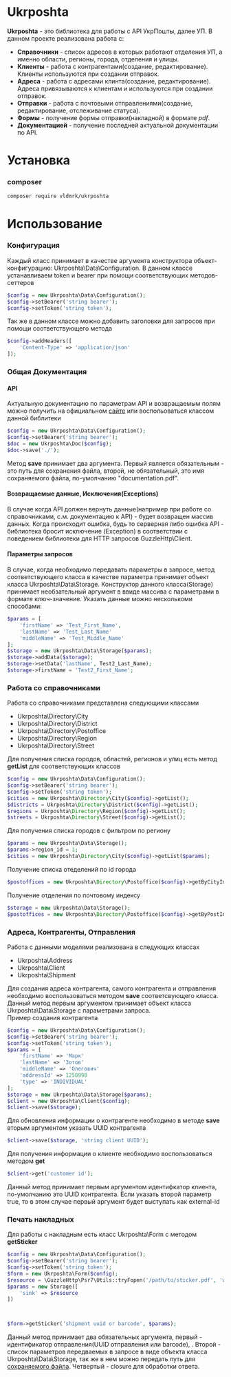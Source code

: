 # Ukrposhta
**Ukrposhta** - это библиотека для работы с API УкрПошты, далее УП. В данном проекте реализована работа с:
- **Справочники** -  список адресов в которых работают отделения УП, а именно области, регионы, города, отделения и улицы.  
- **Клиенты** - работа с контрагентами(создание, редактирование). Клиенты используются при создании отправок.
- **Адреса** - работа с адресами клинта(создание, редактирование). Адреса привязываются к клиентам и используются при создании отправок.
- **Отправки** - работа с почтовыми отправлениями(создание, редактирование, отслеживание статуса).
- **Формы** - получение формы отправки(накладной) в формате *pdf*.
- **Документацией** - получение последней актуальной документации по API.
# Установка

### composer
```bash
composer require vldmrk/ukrposhta
```
# Использование
### Конфигурация
Каждый класс принимает в качестве аргумента конструктора объект-конфигурацию: Ukrposhta\Data\Configuration. В данном классе устанавливаем token и bearer при помощи соответствующих методов-сеттеров
```php
$config = new Ukrposhta\Data\Configuration();
$config->setBearer('string bearer'); 
$config->setToken('string token');
``` 
Так же в данном классе можно добавить заголовки для запросов при помощи соответствующего метода
```php
$config->addHeaders([
    'Content-Type' => 'application/json'
]);
```
### Общая Документация
#### API
Актуальную документацию по параметрам API и возвращаемым полям можно получить на официальном [сайте](https://ukrposhta.ua/api-ukrposhta-ekspres/) или воспольоваться классом данной библитеки
```php
$config = new Ukrposhta\Data\Configuration();
$config->setBearer('string bearer'); 
$doc = new Ukrposhta\Doc($config);
$doc->save('./');
```
Метод **save** принимает два аргумента. Первый является обязательным - это путь для сохранения файла, второй, не обязательный, это имя сохраняемого файла, по-умолчанию "documentation.pdf".
#### Возвращаемые данные, Исключения(Exceptions)
В случае когда API должен вернуть данные(например при работе со справочниками, с.м. документацию к API) - будет возвращен массив данных. Когда происходит ошибка, будь то серверная либо ошибка API - библиотека бросит исключение (Exception) в соответствии с поведением библиотеки для HTTP запросов GuzzleHttp\Client.
#### Параметры запросов

В случае, когда необходимо передавать параметры в запросе, метод соответствующего класса в качестве параметра принимает объект класса Ukrposhta\Data\Storage. Конструктор данного класса(Storage) принимает необзательный аргумент в ввиде массива с параметрами в формате ключ-значение. Указать данные можно несколькоми способами:
```php
$params = [
    'firstName' => 'Test_First_Name',
    'lastName' => 'Test_Last_Name'
    'middleName' => 'Test_Middle_Name'
];
$storage = new Ukrposhta\Data\Storage($params);
$storage->addData($storage);
$storage->setData('lastName', Test2_Last_Name);
$storage->firstName = 'Test2_First_Name';
```
### Работа со справочниками

Работа со справочниками представлена следующими классами
* Ukrposhta\Directory\City
* Ukrposhta\Directory\District
* Ukrposhta\Directory\Postoffice
* Ukrposhta\Directory\Region
* Ukrposhta\Directory\Street

Для получения списка городов, областей, регионов и улиц есть метод **getList** для соответствующих классов
```php
$config = new Ukrposhta\Data\Configuration();
$config->setBearer('string bearer'); 
$config->setToken('string token');
$cities = new Ukrposhta\Directory\City($config)->getList();
$districts = Ukrposhta\Directory\District($config)->getList();
$regions = Ukrposhta\Directory\Region($config)->getList();
$streets = Ukrposhta\Directory\Street($config)->getList();
```
Для получения списка городов с фильтром по региону
```php
$params = new Ukrposhta\Data\Storage();
$params->region_id = 1;
$cities = new Ukrposhta\Directory\City($config)->getList($params);
```
Получение списка отеделений по id города
```php
$postoffices = new Ukrposhta\Directory\Postoffice($config)->getByCityId(1);
```
Получение отделения по почтовому индексу
```php
$storage = new Ukrposhta\Data\Storage();
$postoffices = new Ukrposhta\Directory\Postoffice($config)->getByPostIndex(72370);
```
### Адреса, Контрагенты, Отправления
Работа с данными моделями реализована в следующих классах
* Ukrposhta\Address
* Ukrposhta\Client
* Ukrposhta\Shipment

Для создания адреса контрагента, самого контрагента и отправления необходимо воспользоваться методом **save** соответсвующего класса. Данный метод первым аргументом принимает объект класса Ukrposhta\Data\Storage с параметрами запроса.\
Пример создания контрагента
```php
$config = new Ukrposhta\Data\Configuration();
$config->setBearer('string bearer'); 
$config->setToken('string token');
$params = [
    'firstName' => 'Марк'
    'lastName' => 'Зотов'
    'middleName' => 'Олегович'
    'addressId' => 1250990
    'type' => 'INDIVIDUAL'
];
$storage = new Ukrposhta\Data\Storage($params);
$client = new Ukrposhta\Client($config);
$client->save($storage);
```
Для обновления информации о контрагенте необходимо в методе **save** вторым аргументом указать UUID контрагента
```php
$client->save($storage, 'string client UUID');
```
Для получения информации о клиенте необходимо воспользоваться методом **get**
```php
$client->get('customer id');
```
Данный метод принимает первым аргументом идентифкатор клиента, по-умолчанию это UUID контрагента. Если указать второй параметр true, то в этом случае первый аргумент будет выступать как external-id
### Печать накладных
Для работы с накладным есть класс Ukrposhta\Form с методом **getSticker**
```php
$config = new Ukrposhta\Data\Configuration();
$config->setBearer('string bearer'); 
$config->setToken('string token');
$form = new Ukrposhta\Form($config);
$resource = \GuzzleHttp\Psr7\Utils::tryFopen('/path/to/sticker.pdf', 'w');
$params = new Storage([
    'sink' => $resource
])



$form->getSticker('shipment uuid or barcode', $params);
```
Данный метод принимает два обязательных аргумента, первый - идентификатор отправления(UUID отправления или barcode), .  Второй - список параметров передваемых в запросе в виде объекта класса Ukrposhta\Data\Storage, так же в нем можно передать путь для [сохраняемого файла](https://docs.guzzlephp.org/en/stable/request-options.html#sink). Четвертый - closure для обработки ответа.
